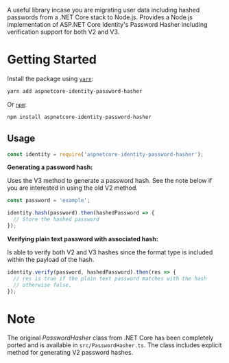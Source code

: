 A useful library incase you are migrating user data including hashed passwords from a .NET Core stack to Node.js. Provides a Node.js implementation of ASP.NET Core Identity's Password Hasher including verification support for both V2 and V3.

# Getting Started

Install the package using [`yarn`](https://yarnpkg.com/):

```bash
yarn add aspnetcore-identity-password-hasher
```

Or [`npm`](https://www.npmjs.com/):

```bash
npm install aspnetcore-identity-password-hasher
```

## Usage

```javascript
const identity = require('aspnetcore-identity-password-hasher');
```

**Generating a password hash:**

Uses the V3 method to generate a password hash. See the note below if you are interested in using the old V2 method.

```javascript
const password = 'example';

identity.hash(password).then(hashedPassword => {
  // Store the hashed password
});
```

**Verifying plain text password with associated hash:**

Is able to verify both V2 and V3 hashes since the format type is included within the payload of the hash.

```javascript
identity.verify(password, hashedPassword).then(res => {
  // res is true if the plain text password matches with the hash
  // otherwise false.
});
```

# Note

The original _PasswordHasher_ class from .NET Core has been completely ported and is available in `src/PasswordHasher.ts`. The class includes explicit method for generating V2 password hashes.
